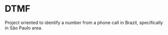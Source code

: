 # DTMF

Project oriented to identify a number from a phone call in Brazil, specifically in São Paulo area.
